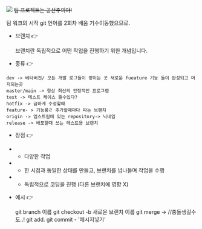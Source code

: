 ![](https://images.velog.io/images/ww3ysq/post/621dc5a5-8450-40be-aeca-3960c1897b3c/%E3%84%B7%E3%85%88%E3%84%B7%E3%85%88.jpg)
~~팀 프로젝트는 공산주의야!~~

팀 워크의 시작
git 언어를 2회차 배움 기수이동했으므로.

- 브랜치 👉

  브랜치란 독립적으로 어떤 작업을 진행하기 위한 개념입니다.

- 종류 👉

```
dev -> 베타버전/ 모든 개발 로그들이 쌓이는 곳 새로운 fueature 기능 들이 완성되고 머지되는곳
master/main -> 항상 최신의 안정적인 프로그램
test -> 테스트 케이스 뜰수있다?
hotfix -> 급하게 수정할때
feature- > 기능릉ㄹ 추가할때마다 따는 브랜치
origin -> 업스트림에 있는 repository-> 닉네임
release -> 배포할때 쓰는 테스트용 브랜치
```

- 장점 👉
- - 다양한 작업
- - 한 시점과 동일한 상태를 만들고, 브랜치를 넘나들며 작업을 수행
- - 독립적으로 코딩을 진행 (다른 브랜치에 영향 X)
- 예시 👉

  git branch 이름
  git checkout -b 새로운 브랜치 이름
  git merge -> //충돌생길수도..!
  git add.
  git commit - '메시지넣기'
